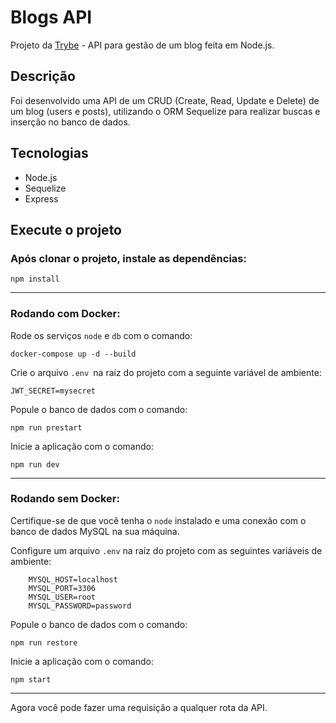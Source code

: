 # Blogs API

Projeto da [Trybe](https://www.betrybe.com/ "Trybe") - API para gestão de um blog feita em Node.js.

## Descrição

Foi desenvolvido uma API de um CRUD (Create, Read, Update e Delete) de um blog (users e posts), utilizando o ORM Sequelize para realizar buscas e inserção no banco de dados.

## Tecnologias

- Node.js
- Sequelize
- Express

## Execute o projeto

### Após clonar o projeto, instale as dependências:
`npm install`

------------

### Rodando com Docker:
Rode os serviços `node` e `db` com o comando:

`docker-compose up -d --build`

Crie o arquivo `.env `na raíz do projeto com a seguinte variável de ambiente:

    JWT_SECRET=mysecret

Popule o banco de dados com o comando:

`npm run prestart`

Inicie a aplicação com o comando:

`npm run dev`

------------

### Rodando sem Docker:
Certifique-se de que você tenha o `node` instalado e uma conexão com o banco de dados MySQL na sua máquina.

Configure um arquivo `.env` na raíz do projeto com as seguintes variáveis de ambiente:

        MYSQL_HOST=localhost
        MYSQL_PORT=3306
        MYSQL_USER=root
        MYSQL_PASSWORD=password

Popule o banco de dados com o comando:

`npm run restore`

Inicie a aplicação com o comando:

`npm start`

------------

Agora você pode fazer uma requisição a qualquer rota da API.
